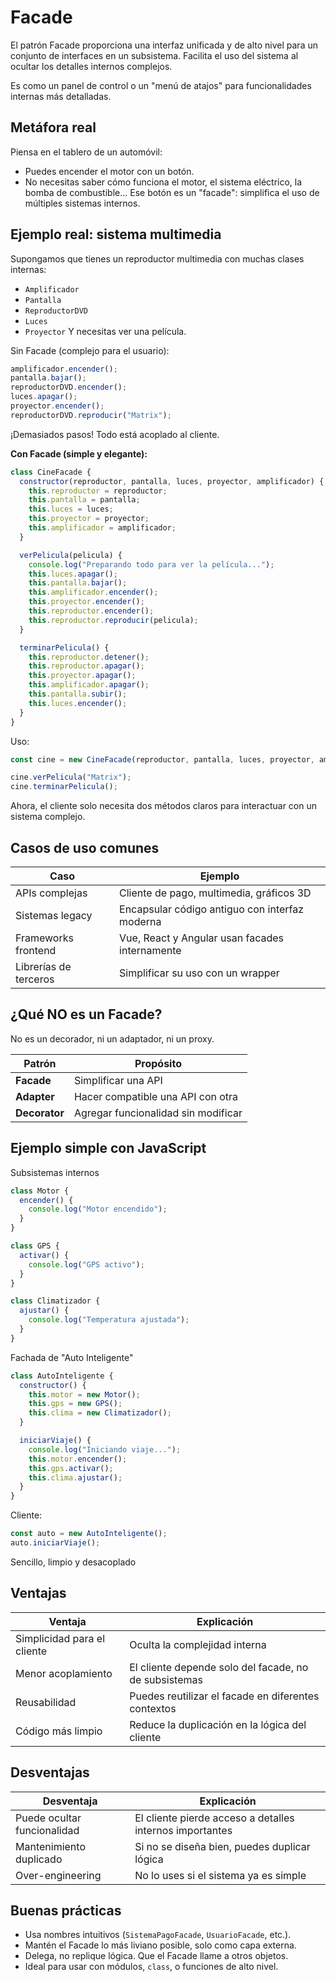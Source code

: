 # **Facade**

El patrón Facade proporciona una interfaz unificada y de alto nivel para un conjunto de interfaces en un subsistema. Facilita el uso del sistema al ocultar los detalles internos complejos.

Es como un panel de control o un "menú de atajos" para funcionalidades internas más detalladas.



## Metáfora real

Piensa en el tablero de un automóvil:
- Puedes encender el motor con un botón.
- No necesitas saber cómo funciona el motor, el sistema eléctrico, la bomba de combustible...
Ese botón es un "facade": simplifica el uso de múltiples sistemas internos.



## Ejemplo real: sistema multimedia

Supongamos que tienes un reproductor multimedia con muchas clases internas:
- `Amplificador`
- `Pantalla`
- `ReproductorDVD`
- `Luces`
- `Proyector`
Y necesitas ver una película.

Sin Facade (complejo para el usuario):
```js
amplificador.encender();
pantalla.bajar();
reproductorDVD.encender();
luces.apagar();
proyector.encender();
reproductorDVD.reproducir("Matrix");
```
¡Demasiados pasos! Todo está acoplado al cliente.

**Con Facade (simple y elegante):**
```js
class CineFacade {
  constructor(reproductor, pantalla, luces, proyector, amplificador) {
    this.reproductor = reproductor;
    this.pantalla = pantalla;
    this.luces = luces;
    this.proyector = proyector;
    this.amplificador = amplificador;
  }

  verPelicula(pelicula) {
    console.log("Preparando todo para ver la película...");
    this.luces.apagar();
    this.pantalla.bajar();
    this.amplificador.encender();
    this.proyector.encender();
    this.reproductor.encender();
    this.reproductor.reproducir(pelicula);
  }

  terminarPelicula() {
    this.reproductor.detener();
    this.reproductor.apagar();
    this.proyector.apagar();
    this.amplificador.apagar();
    this.pantalla.subir();
    this.luces.encender();
  }
}
```

Uso:
```js
const cine = new CineFacade(reproductor, pantalla, luces, proyector, amplificador);

cine.verPelicula("Matrix");
cine.terminarPelicula();
```
Ahora, el cliente solo necesita dos métodos claros para interactuar con un sistema complejo.



## Casos de uso comunes

| Caso                  | Ejemplo                                        |
| --------------------- | ---------------------------------------------- |
| APIs complejas        | Cliente de pago, multimedia, gráficos 3D       |
| Sistemas legacy       | Encapsular código antiguo con interfaz moderna |
| Frameworks frontend   | Vue, React y Angular usan facades internamente |
| Librerías de terceros | Simplificar su uso con un wrapper              |



## ¿Qué NO es un Facade?

No es un decorador, ni un adaptador, ni un proxy.

|Patrón|Propósito|
|---|---|
|**Facade**|Simplificar una API|
|**Adapter**|Hacer compatible una API con otra|
|**Decorator**|Agregar funcionalidad sin modificar|



## Ejemplo simple con JavaScript

Subsistemas internos
```js
class Motor {
  encender() {
    console.log("Motor encendido");
  }
}

class GPS {
  activar() {
    console.log("GPS activo");
  }
}

class Climatizador {
  ajustar() {
    console.log("Temperatura ajustada");
  }
}
```

Fachada de "Auto Inteligente"
```js
class AutoInteligente {
  constructor() {
    this.motor = new Motor();
    this.gps = new GPS();
    this.clima = new Climatizador();
  }

  iniciarViaje() {
    console.log("Iniciando viaje...");
    this.motor.encender();
    this.gps.activar();
    this.clima.ajustar();
  }
}
```

Cliente:
```js
const auto = new AutoInteligente();
auto.iniciarViaje();
```
Sencillo, limpio y desacoplado



## Ventajas

| Ventaja                     | Explicación                                           |
| --------------------------- | ----------------------------------------------------- |
| Simplicidad para el cliente | Oculta la complejidad interna                         |
| Menor acoplamiento          | El cliente depende solo del facade, no de subsistemas |
| Reusabilidad                | Puedes reutilizar el facade en diferentes contextos   |
| Código más limpio           | Reduce la duplicación en la lógica del cliente        |



## Desventajas

|Desventaja|Explicación|
|---|---|
|Puede ocultar funcionalidad|El cliente pierde acceso a detalles internos importantes|
|Mantenimiento duplicado|Si no se diseña bien, puedes duplicar lógica|
|Over-engineering|No lo uses si el sistema ya es simple|



## Buenas prácticas

- Usa nombres intuitivos (`SistemaPagoFacade`, `UsuarioFacade`, etc.).
- Mantén el Facade lo más liviano posible, solo como capa externa.
- Delega, no replique lógica. Que el Facade llame a otros objetos.
- Ideal para usar con módulos, `class`, o funciones de alto nivel.



